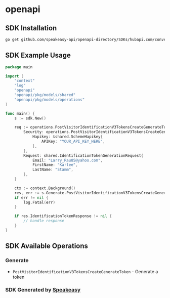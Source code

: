 # openapi

<!-- Start SDK Installation -->
## SDK Installation

```bash
go get github.com/speakeasy-api/openapi-directory/SDKs/hubapi.com/conversations/v3/go
```
<!-- End SDK Installation -->

## SDK Example Usage
<!-- Start SDK Example Usage -->
```go
package main

import (
    "context"
    "log"
    "openapi"
    "openapi/pkg/models/shared"
    "openapi/pkg/models/operations"
)

func main() {
    s := sdk.New()

    req := operations.PostVisitorIdentificationV3TokensCreateGenerateTokenRequest{
        Security: operations.PostVisitorIdentificationV3TokensCreateGenerateTokenSecurity{
            Hapikey: &shared.SchemeHapikey{
                APIKey: "YOUR_API_KEY_HERE",
            },
        },
        Request: shared.IdentificationTokenGenerationRequest{
            Email: "Larry_Rau85@yahoo.com",
            FirstName: "Karlee",
            LastName: "Stamm",
        },
    }

    ctx := context.Background()
    res, err := s.Generate.PostVisitorIdentificationV3TokensCreateGenerateToken(ctx, req)
    if err != nil {
        log.Fatal(err)
    }

    if res.IdentificationTokenResponse != nil {
        // handle response
    }
}
```
<!-- End SDK Example Usage -->

<!-- Start SDK Available Operations -->
## SDK Available Operations


### Generate

* `PostVisitorIdentificationV3TokensCreateGenerateToken` - Generate a token
<!-- End SDK Available Operations -->

### SDK Generated by [Speakeasy](https://docs.speakeasyapi.dev/docs/using-speakeasy/client-sdks)
